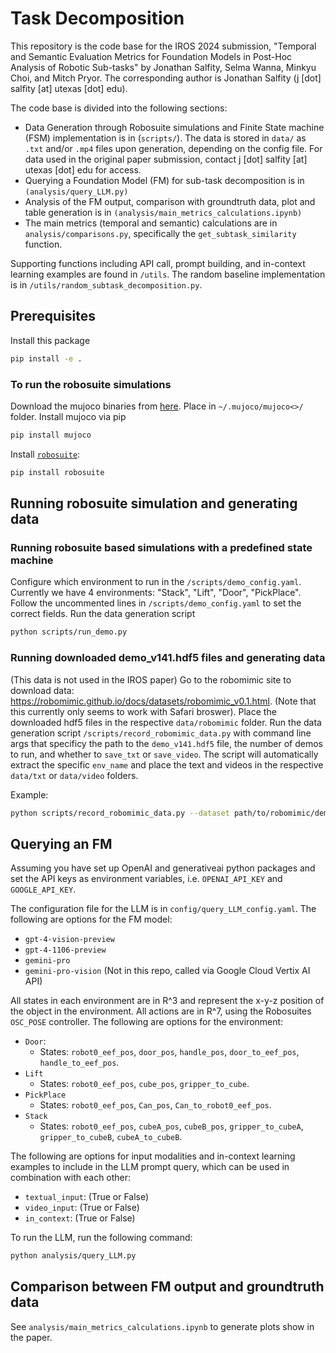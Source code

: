 # Task Decomposition
This repository is the code base for the IROS 2024 submission, "Temporal and Semantic Evaluation Metrics for Foundation Models in Post-Hoc Analysis of Robotic Sub-tasks" by Jonathan Salfity, Selma Wanna, Minkyu Choi, and Mitch Pryor. The corresponding author is Jonathan Salfity (j [dot] salfity [at] utexas [dot] edu).

The code base is divided into the following sections:
- Data Generation through Robosuite simulations and Finite State machine (FSM) implementation is in  (`scripts/`). The data is stored in `data/` as `.txt` and/or `.mp4` files upon generation, depending on the config file. For data used in the original paper submission, contact j [dot] salfity [at] utexas [dot] edu for access.
- Querying a Foundation Model (FM) for sub-task decomposition is in `(analysis/query_LLM.py)`
- Analysis of the FM output, comparison with groundtruth data, plot and table generation is in `(analysis/main_metrics_calculations.ipynb)`
- The main metrics (temporal and semantic) calculations are in `analysis/comparisons.py`, specifically the `get_subtask_similarity` function.

Supporting functions including API call, prompt building, and in-context learning examples are found in `/utils`.
The random baseline implementation is in `/utils/random_subtask_decomposition.py`.

## Prerequisites
Install this package
```sh
pip install -e .
```

### To run the robosuite simulations
Download the mujoco binaries from [here](https://github.com/google-deepmind/mujoco/releases).
Place in `~/.mujoco/mujoco<>/` folder. Install mujoco via pip
```sh
pip install mujoco
```

Install [`robosuite`](https://robosuite.ai/docs/installation.html):
```sh
pip install robosuite
```

## Running robosuite simulation and generating data
### Running robosuite based simulations with a predefined state machine
Configure which environment to run in the `/scripts/demo_config.yaml`. 
Currently we have 4 environments: "Stack", "Lift", "Door", "PickPlace".
Follow the uncommented lines in `/scripts/demo_config.yaml` to set the correct fields.
Run the data generation script

```sh
python scripts/run_demo.py
```

### Running downloaded demo_v141.hdf5 files and generating data
(This data is not used in the IROS paper)
Go to the robomimic site to download data: https://robomimic.github.io/docs/datasets/robomimic_v0.1.html.
(Note that this currently only seems to work with Safari broswer).
Place the downloaded hdf5 files in the respective `data/robomimic` folder.
Run the data generation script `/scripts/record_robomimic_data.py` with command line args that specificy the path to the `demo_v141.hdf5` file, the number of demos to run, and whether to `save_txt` or `save_video`.
The script will automatically extract the specific `env_name` and place the text and videos in the respective `data/txt` or `data/video` folders.

Example:
```sh
python scripts/record_robomimic_data.py --dataset path/to/robomimic/demo_v141.hdf5 --num_demos 1 --save_txt 1 --save_video 1
```

## Querying an FM
Assuming you have set up OpenAI and generativeai python packages and set the API keys as environment variables, i.e. `OPENAI_API_KEY` and `GOOGLE_API_KEY`.

The configuration file for the LLM is in `config/query_LLM_config.yaml`.
The following are options for the FM model:
- `gpt-4-vision-preview`
- `gpt-4-1106-preview`
- `gemini-pro`
- `gemini-pro-vision` (Not in this repo, called via Google Cloud Vertix AI API)

All states in each environment are in R^3 and represent the x-y-z position of the object in the environment. All actions are in R^7, using the Robosuites `OSC_POSE` controller.
The following are options for the environment:
- `Door`:
  - States: `robot0_eef_pos`, `door_pos`, `handle_pos`, `door_to_eef_pos`, `handle_to_eef_pos`.
- `Lift`
  - States: `robot0_eef_pos`, `cube_pos`, `gripper_to_cube`.
- `PickPlace`
  - States: `robot0_eef_pos`, `Can_pos`, `Can_to_robot0_eef_pos`.
- `Stack`
  - States: `robot0_eef_pos`, `cubeA_pos`, `cubeB_pos`, `gripper_to_cubeA`, `gripper_to_cubeB`, `cubeA_to_cubeB`.


The following are options for input modalities and in-context learning examples to include in the LLM prompt query, which can be used in combination with each other:
- `textual_input`: (True or False) 
- `video_input`: (True or False)
- `in_context`: (True or False)

To run the LLM, run the following command:
```sh
python analysis/query_LLM.py
```

## Comparison between FM output and groundtruth data
See `analysis/main_metrics_calculations.ipynb` to generate plots show in the paper.
